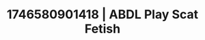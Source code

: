---
categories:
- Skin worship
- AI-generated
- Cosplay
- Sapphic desires
- Sensual teasing
- Self-pleasure
- ASMR
- Teasing look
image: /assets/images/1746580901418.jpg
layout: post
seo:
  description: Featured content with artistic ABDL Play, Scat Fetish. HD images available.
  keywords: ABDL Play, Scat Fetish
  og_image: /assets/images/1746580901418.jpg
  schema_type: VisualArtwork
tags:
- ABDL Play
- Scat Fetish
- '#1746580901418'
title: 1746580901418 | ABDL Play Scat Fetish
---